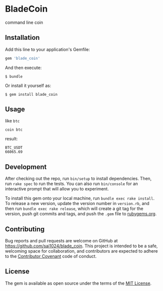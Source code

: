 # BladeCoin

command line coin

## Installation

Add this line to your application's Gemfile:

```ruby
gem 'blade_coin'
```

And then execute:

    $ bundle

Or install it yourself as:

    $ gem install blade_coin

## Usage

like `btc`

```
coin btc
```

result:
```
BTC_USDT
66065.69
```

## Development

After checking out the repo, run `bin/setup` to install dependencies. Then, run `rake spec` to run the tests. You can also run `bin/console` for an interactive prompt that will allow you to experiment.

To install this gem onto your local machine, run `bundle exec rake install`. To release a new version, update the version number in `version.rb`, and then run `bundle exec rake release`, which will create a git tag for the version, push git commits and tags, and push the `.gem` file to [rubygems.org](https://rubygems.org).

## Contributing

Bug reports and pull requests are welcome on GitHub at https://github.com/sai1024/blade_coin. This project is intended to be a safe, welcoming space for collaboration, and contributors are expected to adhere to the [Contributor Covenant](http://contributor-covenant.org) code of conduct.

## License

The gem is available as open source under the terms of the [MIT License](https://opensource.org/licenses/MIT).
